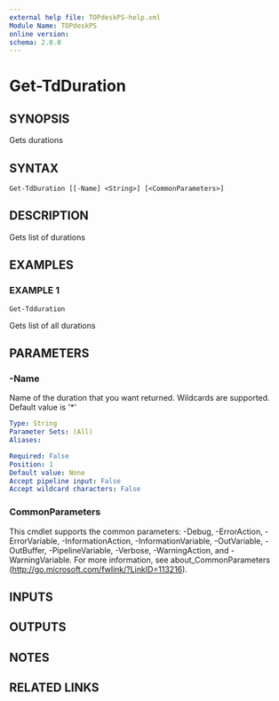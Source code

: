 ```yaml
---
external help file: TOPdeskPS-help.xml
Module Name: TOPdeskPS
online version:
schema: 2.0.0
---
```


# Get-TdDuration

## SYNOPSIS
Gets durations

## SYNTAX

```
Get-TdDuration [[-Name] <String>] [<CommonParameters>]
```

## DESCRIPTION
Gets list of durations

## EXAMPLES

### EXAMPLE 1
```
Get-Tdduration
```

Gets list of all durations

## PARAMETERS

### -Name
Name of the duration that you want returned.
Wildcards are supported.
Default value is '*'

```yaml
Type: String
Parameter Sets: (All)
Aliases:

Required: False
Position: 1
Default value: None
Accept pipeline input: False
Accept wildcard characters: False
```

### CommonParameters
This cmdlet supports the common parameters: -Debug, -ErrorAction, -ErrorVariable, -InformationAction, -InformationVariable, -OutVariable, -OutBuffer, -PipelineVariable, -Verbose, -WarningAction, and -WarningVariable.
For more information, see about_CommonParameters (http://go.microsoft.com/fwlink/?LinkID=113216).

## INPUTS

## OUTPUTS

## NOTES

## RELATED LINKS

